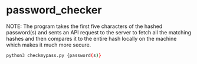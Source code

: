 # password_checker

NOTE: The program takes the first five characters of the hashed password(s) and sents an API request to the server to fetch all the matching hashes and then compares it to the entire hash locally on the machine which makes it much more secure.

```bash
python3 checkmypass.py {password(s)}
```
